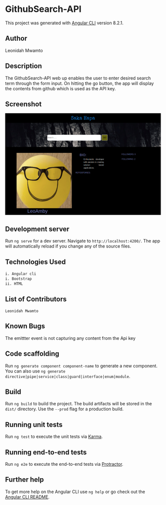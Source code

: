 # GithubSearch-API

This project was generated with [Angular CLI](https://github.com/angular/angular-cli) version 8.2.1.

## Author

Leonidah Mwamto

## Description

The GithubSearch-API web up enables the user to enter desired search term through the form input. On hitting the go button, the app will display the contents from github which is used as the API key.

## Screenshot

<img src="/assets/screen.png" width="1000">

## Development server

Run `ng serve` for a dev server. Navigate to `http://localhost:4200/`. The app will automatically reload if you change any of the source files.

## Technologies Used
    i. Angular cli
    i. Bootstrap
    ii. HTML
    
## List of Contributors
    Leonidah Mwamto
    
## Known Bugs
  The emittter event is not capturing any content from the Api key

## Code scaffolding

Run `ng generate component component-name` to generate a new component. You can also use `ng generate directive|pipe|service|class|guard|interface|enum|module`.

## Build

Run `ng build` to build the project. The build artifacts will be stored in the `dist/` directory. Use the `--prod` flag for a production build.

## Running unit tests

Run `ng test` to execute the unit tests via [Karma](https://karma-runner.github.io).

## Running end-to-end tests

Run `ng e2e` to execute the end-to-end tests via [Protractor](http://www.protractortest.org/).

## Further help

To get more help on the Angular CLI use `ng help` or go check out the [Angular CLI README](https://github.com/angular/angular-cli/blob/master/README.md).